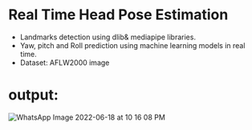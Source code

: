 # Real Time Head Pose Estimation
- Landmarks detection using dlib& mediapipe libraries.
- Yaw, pitch and Roll prediction using machine learning models in real time.
- Dataset: AFLW2000 image
# output:
![WhatsApp Image 2022-06-18 at 10 16 08 PM](https://user-images.githubusercontent.com/49256585/174456748-863a6956-32c3-4a6e-a681-66cd8534a3d5.jpeg)


